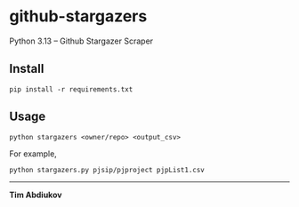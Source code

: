 # github-stargazers
Python 3.13 – Github Stargazer Scraper

## Install

```
pip install -r requirements.txt
```

## Usage

```
python stargazers <owner/repo> <output_csv>
```

For example,

```
python stargazers.py pjsip/pjproject pjpList1.csv
```

----------------------------------
**Tim Abdiukov**
